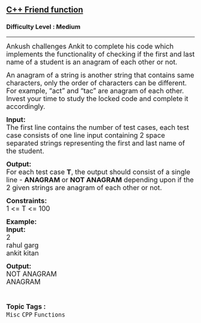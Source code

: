<h2><a href="https://www.geeksforgeeks.org/problems/c-friend-function/1?page=1&category=CPP&difficulty=Medium&sortBy=submissions">C++ Friend function</a></h2><h3>Difficulty Level : Medium</h3><hr><div class="problems_problem_content__Xm_eO"><p><span style="font-size:18px">Ankush challenges&nbsp;Ankit to complete&nbsp;his code which implements the functionality of checking if the first and last name of a student is an anagram of each other or not.</span></p>

<p><span style="font-size:18px">An anagram of a string is another string that contains same characters, only the order of characters can be different. For example, “act” and “tac” are </span><span style="font-size:18px">anagram</span><span style="font-size:18px"> of each other. Invest your time to study the locked code and complete&nbsp;it accordingly.</span></p>

<p><span style="font-size:18px"><strong>Input:</strong></span><br>
<span style="font-size:18px">The first line contains the number of test&nbsp;cases, each test case consists of one line input containing 2 space separated strings representing the first and last name of the student.</span></p>

<p><span style="font-size:18px"><strong>Output:</strong><br>
For each test case <strong>T</strong>, the output should consist of a single line - <strong>ANAGRAM&nbsp;</strong>or <strong>NOT ANAGRAM</strong>&nbsp;depending upon if the 2 given strings are </span><span style="font-size:18px">anagram</span><span style="font-size:18px">&nbsp;of each other or not.</span></p>

<p><span style="font-size:18px"><strong>Constraints:</strong></span><br>
<span style="font-size:18px">1 &lt;= T &lt;= 100</span></p>

<p><span style="font-size:18px"><strong>Example:<br>
Input:</strong></span><br>
<span style="font-size:18px">2<br>
rahul garg</span><span style="font-size:18px">&nbsp;<br>
ankit kitan</span></p>

<p><span style="font-size:18px"><strong>Output:</strong><br>
NOT ANAGRAM<br>
ANAGRAM</span></p>
</div><br><p><span style=font-size:18px><strong>Topic Tags : </strong><br><code>Misc</code>&nbsp;<code>CPP</code>&nbsp;<code>Functions</code>&nbsp;